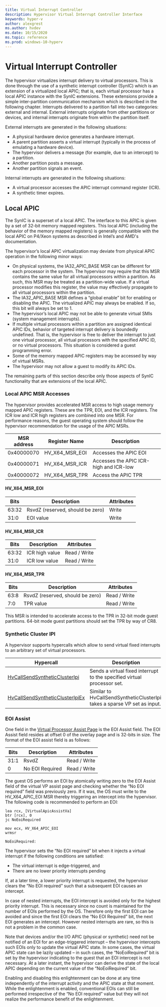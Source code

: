 ```yaml
---
title: Virtual Interrupt Controller
description: Hypervisor Virtual Interrupt Controller Interface
keywords: hyper-v
author: alexgrest
ms.author: hvdev
ms.date: 10/15/2020
ms.topic: reference
ms.prod: windows-10-hyperv
---
```


# Virtual Interrupt Controller

The hypervisor virtualizes interrupt delivery to virtual processors. This is done through the use of a synthetic interrupt controller (SynIC) which is an extension of a virtualized local APIC; that is, each virtual processor has a local APIC instance with the SynIC extensions. These extensions provide a simple inter-partition communication mechanism which is described in the following chapter.
Interrupts delivered to a partition fall into two categories: external and internal. External interrupts originate from other partitions or devices, and internal interrupts originate from within the partition itself.

External interrupts are generated in the following situations:

- A physical hardware device generates a hardware interrupt.
- A parent partition asserts a virtual interrupt (typically in the process of emulating a hardware device).
- The hypervisor delivers a message (for example, due to an intercept) to a partition.
- Another partition posts a message.
- Another partition signals an event.

Internal interrupts are generated in the following situations:

- A virtual processor accesses the APIC interrupt command register (ICR).
- A synthetic timer expires.

## Local APIC

The SynIC is a superset of a local APIC. The interface to this APIC is given by a set of 32-bit memory mapped registers. This local APIC (including the behavior of the memory mapped registers) is generally compatible with the local APIC on P4/Xeon systems as described in Intel’s and AMD's documentation.

The hypervisor’s local APIC virtualization may deviate from physical APIC operation in the following minor ways:

- On physical systems, the IA32_APIC_BASE MSR can be different for each processor in the system. The hypervisor may require that this MSR contains the same value for all virtual processors within a partition. As such, this MSR may be treated as a partition-wide value. If a virtual processor modifies this register, the value may effectively propagate to all virtual processors within the partition.
- The IA32_APIC_BASE MSR defines a “global enable” bit for enabling or disabling the APIC. The virtualized APIC may always be enabled. If so, this bit will always be set to 1.
- The hypervisor’s local APIC may not be able to generate virtual SMIs (system management interrupts).
- If multiple virtual processors within a partition are assigned identical APIC IDs, behavior of targeted interrupt delivery is boundedly undefined. That is, the hypervisor is free to deliver the interrupt to just one virtual processor, all virtual processors with the specified APIC ID, or no virtual processors. This situation is considered a guest programming error.
- Some of the memory mapped APIC registers may be accessed by way of virtual MSRs.
- The hypervisor may not allow a guest to modify its APIC IDs.

The remaining parts of this section describe only those aspects of SynIC functionality that are extensions of the local APIC.

### Local APIC MSR Accesses

The hypervisor provides accelerated MSR access to high usage memory mapped APIC registers. These are the TPR, EOI, and the ICR registers. The ICR low and ICR high registers are combined into one MSR. For performance reasons, the guest operating system should follow the hypervisor recommendation for the usage of the APIC MSRs.

| MSR address      | Register Name       | Description                                                                 |
|------------------|---------------------|-----------------------------------------------------------------------------|
| 0x40000070       | HV_X64_MSR_EOI      | Accesses the APIC EOI                                                       |
| 0x40000071       | HV_X64_MSR_ICR      | Accesses the APIC ICR-high and ICR-low                                      |
| 0x40000072       | HV_X64_MSR_TPR      | Access the APIC TPR                                                         |

#### HV_X64_MSR_EOI

| Bits          | Description                         | Attributes                                                  |
|---------------|-------------------------------------|-------------------------------------------------------------|
| 63:32         | RsvdZ (reserved, should be zero)    | Write                                                       |
| 31:0          | EOI value                           | Write                                                       |

#### HV_X64_MSR_ICR

| Bits          | Description                         | Attributes                                                  |
|---------------|-------------------------------------|-------------------------------------------------------------|
| 63:32         | ICR high value                      | Read / Write                                                |
| 31:0          | ICR low value                       | Read / Write                                                |

#### HV_X64_MSR_TPR

| Bits          | Description                         | Attributes                                                  |
|---------------|-------------------------------------|-------------------------------------------------------------|
| 63:8          | RsvdZ (reserved, should be zero)    | Read / Write                                                |
| 7:0           | TPR value                           | Read / Write                                                |

This MSR is intended to accelerate access to the TPR in 32-bit mode guest partitions. 64-bit mode guest partitions should set the TPR by way of CR8.

### Synthetic Cluster IPI

A hypervisor supports hypercalls which allow to send virtual fixed interrupts to an arbitrary set of virtual processors.

| Hypercall                                                                           | Description                                     |
|-------------------------------------------------------------------------------------|-------------------------------------------------|
| [HvCallSendSyntheticClusterIpi](hypercalls/HvCallSendSyntheticClusterIpi.md)      | Sends a virtual fixed interrupt to the specified virtual processor set. |
| [HvCallSendSyntheticClusterIpiEx](hypercalls/HvCallSendSyntheticClusterIpiEx.md)  | Similar to HvCallSendSyntheticClusterIpi, takes a sparse VP set as input.    |

### EOI Assist

One field in the [Virtual Processor Assist Page](vp-properties.md#virtual-processor-assist-page) is the EOI Assist field. The EOI Assist field resides at offset 0 of the overlay page and is 32-bits in size. The format of the EOI assist field is as follows:

| Bits          | Description                         | Attributes                                                  |
|---------------|-------------------------------------|-------------------------------------------------------------|
| 31:1          | RsvdZ                               | Read / Write                                                |
| 0             | No EOI Required                     | Read / Write                                                |

The guest OS performs an EOI by atomically writing zero to the EOI Assist field of the virtual VP assist page and checking whether the “No EOI required” field was previously zero. If it was, the OS must write to the HV_X64_APIC_EOI MSR thereby triggering an intercept into the hypervisor. The following code is recommended to perform an EOI:

```
lea rcx, [VirtualApicAssistVa]
btr [rcx], 0
jc NoEoiRequired

mov ecx, HV_X64_APIC_EOI
wrmsr

NoEoiRequired:
```

The hypervisor sets the “No EOI required” bit when it injects a virtual interrupt if the following conditions are satisfied:

- The virtual interrupt is edge-triggered, and
- There are no lower priority interrupts pending

If, at a later time, a lower priority interrupt is requested, the hypervisor clears the “No EOI required” such that a subsequent EOI causes an intercept.

In case of nested interrupts, the EOI intercept is avoided only for the highest priority interrupt. This is necessary since no count is maintained for the number of EOIs performed by the OS. Therefore only the first EOI can be avoided and since the first EOI clears the “No EOI Required” bit, the next EOI generates an intercept. However nested interrupts are rare, so this is not a problem in the common case.

Note that devices and/or the I/O APIC (physical or synthetic) need not be notified of an EOI for an edge-triggered interrupt – the hypervisor intercepts such EOIs only to update the virtual APIC state. In some cases, the virtual APIC state can be lazily updated – in such cases, the “NoEoiRequired” bit is set by the hypervisor indicating to the guest that an EOI intercept is not necessary. At a later instant, the hypervisor can derive the state of the local APIC depending on the current value of the “NoEoiRequired” bit.

Enabling and disabling this enlightenment can be done at any time independently of the interrupt activity and the APIC state at that moment. While the enlightenment is enabled, conventional EOIs can still be performed irrespective of the “No EOI required” value but they will not realize the performance benefit of the enlightenment.
